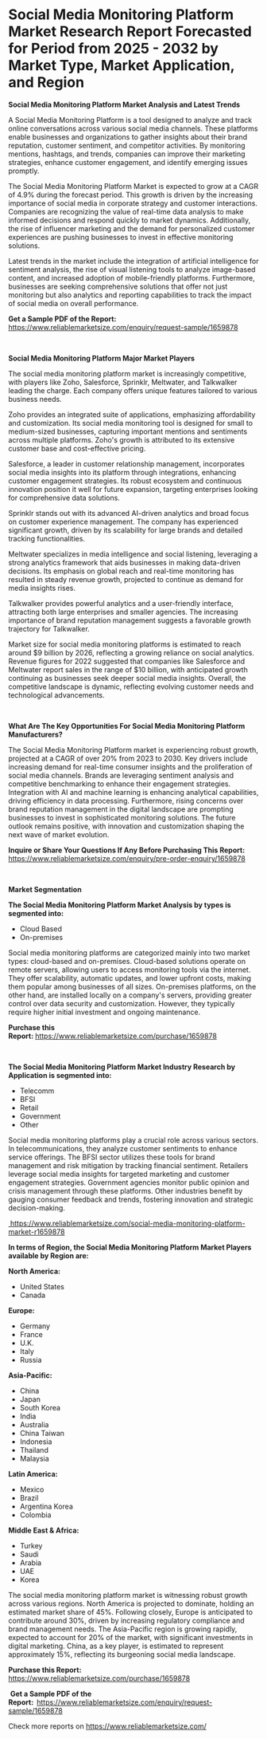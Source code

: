 <p><h1>Social Media Monitoring Platform Market Research Report Forecasted for Period from 2025 -  2032 by Market Type, Market Application, and Region</h1></p><p><strong>Social Media Monitoring Platform Market Analysis and Latest Trends</strong></p>
<p><p>A Social Media Monitoring Platform is a tool designed to analyze and track online conversations across various social media channels. These platforms enable businesses and organizations to gather insights about their brand reputation, customer sentiment, and competitor activities. By monitoring mentions, hashtags, and trends, companies can improve their marketing strategies, enhance customer engagement, and identify emerging issues promptly.</p><p>The Social Media Monitoring Platform Market is expected to grow at a CAGR of 4.9% during the forecast period. This growth is driven by the increasing importance of social media in corporate strategy and customer interactions. Companies are recognizing the value of real-time data analysis to make informed decisions and respond quickly to market dynamics. Additionally, the rise of influencer marketing and the demand for personalized customer experiences are pushing businesses to invest in effective monitoring solutions.</p><p>Latest trends in the market include the integration of artificial intelligence for sentiment analysis, the rise of visual listening tools to analyze image-based content, and increased adoption of mobile-friendly platforms. Furthermore, businesses are seeking comprehensive solutions that offer not just monitoring but also analytics and reporting capabilities to track the impact of social media on overall performance.</p></p>
<p><strong>Get a Sample PDF of the Report:&nbsp;</strong> <a href="https://www.reliablemarketsize.com/enquiry/request-sample/1659878?utm_campaign=2626&utm_medium=2&utm_source=Github&utm_content=ia&utm_term=10032025&utm_id=social-media-monitoring-platform">https://www.reliablemarketsize.com/enquiry/request-sample/1659878</a></p>
<p>&nbsp;</p>
<p><strong>Social Media Monitoring Platform Major Market Players</strong></p>
<p><p>The social media monitoring platform market is increasingly competitive, with players like Zoho, Salesforce, Sprinklr, Meltwater, and Talkwalker leading the charge. Each company offers unique features tailored to various business needs.</p><p>Zoho provides an integrated suite of applications, emphasizing affordability and customization. Its social media monitoring tool is designed for small to medium-sized businesses, capturing important mentions and sentiments across multiple platforms. Zoho's growth is attributed to its extensive customer base and cost-effective pricing.</p><p>Salesforce, a leader in customer relationship management, incorporates social media insights into its platform through integrations, enhancing customer engagement strategies. Its robust ecosystem and continuous innovation position it well for future expansion, targeting enterprises looking for comprehensive data solutions. </p><p>Sprinklr stands out with its advanced AI-driven analytics and broad focus on customer experience management. The company has experienced significant growth, driven by its scalability for large brands and detailed tracking functionalities.</p><p>Meltwater specializes in media intelligence and social listening, leveraging a strong analytics framework that aids businesses in making data-driven decisions. Its emphasis on global reach and real-time monitoring has resulted in steady revenue growth, projected to continue as demand for media insights rises.</p><p>Talkwalker provides powerful analytics and a user-friendly interface, attracting both large enterprises and smaller agencies. The increasing importance of brand reputation management suggests a favorable growth trajectory for Talkwalker.</p><p>Market size for social media monitoring platforms is estimated to reach around $9 billion by 2026, reflecting a growing reliance on social analytics. Revenue figures for 2022 suggested that companies like Salesforce and Meltwater report sales in the range of $10 billion, with anticipated growth continuing as businesses seek deeper social media insights. Overall, the competitive landscape is dynamic, reflecting evolving customer needs and technological advancements.</p></p>
<p>&nbsp;</p>
<p><strong>What Are The Key Opportunities For Social Media Monitoring Platform Manufacturers?</strong></p>
<p><p>The Social Media Monitoring Platform market is experiencing robust growth, projected at a CAGR of over 20% from 2023 to 2030. Key drivers include increasing demand for real-time consumer insights and the proliferation of social media channels. Brands are leveraging sentiment analysis and competitive benchmarking to enhance their engagement strategies. Integration with AI and machine learning is enhancing analytical capabilities, driving efficiency in data processing. Furthermore, rising concerns over brand reputation management in the digital landscape are prompting businesses to invest in sophisticated monitoring solutions. The future outlook remains positive, with innovation and customization shaping the next wave of market evolution.</p></p>
<p><strong>Inquire or Share Your Questions If Any Before Purchasing This Report:</strong> <a href="https://www.reliablemarketsize.com/enquiry/pre-order-enquiry/1659878?utm_campaign=2626&utm_medium=2&utm_source=Github&utm_content=ia&utm_term=10032025&utm_id=social-media-monitoring-platform">https://www.reliablemarketsize.com/enquiry/pre-order-enquiry/1659878</a></p>
<p>&nbsp;</p>
<p><strong>Market Segmentation</strong></p>
<p><strong>The Social Media Monitoring Platform Market Analysis by types is segmented into:</strong></p>
<p><ul><li>Cloud Based</li><li>On-premises</li></ul></p>
<p><p>Social media monitoring platforms are categorized mainly into two market types: cloud-based and on-premises. Cloud-based solutions operate on remote servers, allowing users to access monitoring tools via the internet. They offer scalability, automatic updates, and lower upfront costs, making them popular among businesses of all sizes. On-premises platforms, on the other hand, are installed locally on a company's servers, providing greater control over data security and customization. However, they typically require higher initial investment and ongoing maintenance.</p></p>
<p><strong>Purchase this Report:&nbsp;</strong><a href="https://www.reliablemarketsize.com/purchase/1659878?utm_campaign=2626&utm_medium=2&utm_source=Github&utm_content=ia&utm_term=10032025&utm_id=social-media-monitoring-platform">https://www.reliablemarketsize.com/purchase/1659878</a></p>
<p>&nbsp;</p>
<p><strong>The Social Media Monitoring Platform Market Industry Research by Application is segmented into:</strong></p>
<p><ul><li>Telecomm</li><li>BFSI</li><li>Retail</li><li>Government</li><li>Other</li></ul></p>
<p><p>Social media monitoring platforms play a crucial role across various sectors. In telecommunications, they analyze customer sentiments to enhance service offerings. The BFSI sector utilizes these tools for brand management and risk mitigation by tracking financial sentiment. Retailers leverage social media insights for targeted marketing and customer engagement strategies. Government agencies monitor public opinion and crisis management through these platforms. Other industries benefit by gauging consumer feedback and trends, fostering innovation and strategic decision-making.</p></p>
<p><a href="https://www.reliablemarketsize.com/social-media-monitoring-platform-market-r1659878?utm_campaign=2626&utm_medium=2&utm_source=Github&utm_content=ia&utm_term=10032025&utm_id=social-media-monitoring-platform">&nbsp;https://www.reliablemarketsize.com/social-media-monitoring-platform-market-r1659878</a></p>
<p><strong>In terms of Region, the Social Media Monitoring Platform Market Players available by Region are:</strong></p>
<p>
    <p> <strong> North America: </strong>
        <ul>
            <li>United States</li>
            <li>Canada</li>
        </ul>
        </p> 
    <p> <strong> Europe: </strong>
        <ul>
            <li>Germany</li>
            <li>France</li>
            <li>U.K.</li>
            <li>Italy</li>
            <li>Russia</li>
        </ul>
        </p> 
    <p> <strong> Asia-Pacific: </strong>
        <ul>
            <li>China</li>
            <li>Japan</li>
            <li>South Korea</li>
            <li>India</li>
            <li>Australia</li>
            <li>China Taiwan</li>
            <li>Indonesia</li>
            <li>Thailand</li>
            <li>Malaysia</li>
        </ul>
        </p> 
    <p> <strong> Latin America: </strong>
        <ul>
            <li>Mexico</li>
            <li>Brazil</li>
            <li>Argentina Korea</li>
            <li>Colombia</li>
        </ul>
        </p> 
    <p> <strong> Middle East & Africa: </strong>
        <ul>
            <li>Turkey</li>
            <li>Saudi</li>
            <li>Arabia</li>
            <li>UAE</li>
            <li>Korea</li>
        </ul>
    </p>
    </p>
<p><p>The social media monitoring platform market is witnessing robust growth across various regions. North America is projected to dominate, holding an estimated market share of 45%. Following closely, Europe is anticipated to contribute around 30%, driven by increasing regulatory compliance and brand management needs. The Asia-Pacific region is growing rapidly, expected to account for 20% of the market, with significant investments in digital marketing. China, as a key player, is estimated to represent approximately 15%, reflecting its burgeoning social media landscape.</p></p>
<p><strong>Purchase this Report: </strong><a href="https://www.reliablemarketsize.com/purchase/1659878?utm_campaign=2626&utm_medium=2&utm_source=Github&utm_content=ia&utm_term=10032025&utm_id=social-media-monitoring-platform">https://www.reliablemarketsize.com/purchase/1659878</a></p>
<p>&nbsp;<strong>Get a Sample PDF of the Report:&nbsp;&nbsp;</strong><a href="https://www.reliablemarketsize.com/enquiry/request-sample/1659878?utm_campaign=2626&utm_medium=2&utm_source=Github&utm_content=ia&utm_term=10032025&utm_id=social-media-monitoring-platform">https://www.reliablemarketsize.com/enquiry/request-sample/1659878</a></p>
<p><strong></strong></p>
<p>Check more reports on <a href="https://www.reliablemarketsize.com/?utm_campaign=2626&utm_medium=2&utm_source=Github&utm_content=ia&utm_term=10032025&utm_id=social-media-monitoring-platform">https://www.reliablemarketsize.com/</a></p>